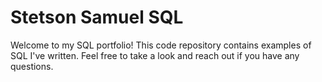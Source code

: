 # Stetson Samuel SQL

Welcome to my SQL portfolio! This code repository contains examples of SQL I've written. Feel free to take a look and reach out if you have any questions.
